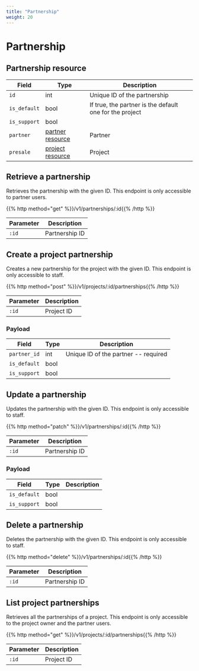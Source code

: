 ```yaml
---
title: "Partnership"
weight: 20
---
```


# Partnership

## Partnership resource

| Field        | Type                         | Description                                             |
| ------------ | ---------------------------- | ------------------------------------------------------- |
| `id`         | int                          | Unique ID of the partnership                            |
| `is_default` | bool                         | If true, the partner is the default one for the project |
| `is_support` | bool                         |                                                         |
| `partner`    | [partner resource](#partner) | Partner                                                 |
| `presale`    | [project resource](#project) | Project                                                 |

## Retrieve a partnership

Retrieves the partnership with the given ID. This endpoint is only accessible to partner users.

{{% http method="get" %}}/v1/partnerships/:id{{% /http %}}

| Parameter | Description    |
| --------- | -------------- |
| `:id`     | Partnership ID |

## Create a project partnership

Creates a new partnership for the project with the given ID. This endpoint is only accessible to staff.

{{% http method="post" %}}/v1/projects/:id/partnerships{{% /http %}}

| Parameter | Description |
| --------- | ----------- |
| `:id`     | Project ID  |

### Payload

| Field        | Type | Description                          |
| ------------ | ---- | ------------------------------------ |
| `partner_id` | int  | Unique ID of the partner -- required |
| `is_default` | bool |                                      |
| `is_support` | bool |                                      |

## Update a partnership

Updates the partnership with the given ID. This endpoint is only accessible to staff.

{{% http method="patch" %}}/v1/partnerships/:id{{% /http %}}

| Parameter | Description    |
| --------- | -------------- |
| `:id`     | Partnership ID |

### Payload

| Field        | Type | Description |
| ------------ | ---- | ----------- |
| `is_default` | bool |             |
| `is_support` | bool |             |

## Delete a partnership

Deletes the partnership with the given ID. This endpoint is only accessible to staff.

{{% http method="delete" %}}/v1/partnerships/:id{{% /http %}}

| Parameter | Description    |
| --------- | -------------- |
| `:id`     | Partnership ID |

## List project partnerships

Retrieves all the partnerships of a project. This endpoint is only accessible to the project owner and the partner users.

{{% http method="get" %}}/v1/projects/:id/partnerships{{% /http %}}

| Parameter | Description |
| --------- | ----------- |
| `:id`     | Project ID  |
